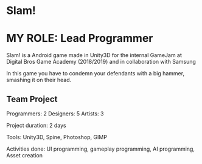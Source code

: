 # Slam!

# MY ROLE: Lead Programmer

Slam! is a Android game made in Unity3D for the internal GameJam at Digital Bros Game Academy (2018/2019) and in collaboration with Samsung

In this game you have to condemn your defendants with a big hammer, smashing it on their head.

## Team Project

Programmers: 2
Designers: 5
Artists: 3

Project duration: 2 days

Tools: Unity3D, Spine, Photoshop, GIMP

Activities done: UI programming, gameplay programming, AI programming, Asset creation
